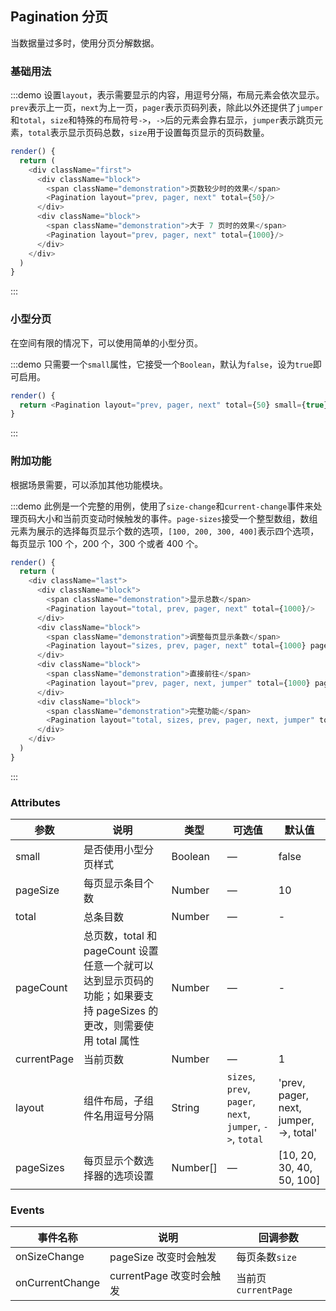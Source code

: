 ## Pagination 分页

当数据量过多时，使用分页分解数据。

### 基础用法

:::demo 设置`layout`，表示需要显示的内容，用逗号分隔，布局元素会依次显示。`prev`表示上一页，`next`为上一页，`pager`表示页码列表，除此以外还提供了`jumper`和`total`，`size`和特殊的布局符号`->`，`->`后的元素会靠右显示，`jumper`表示跳页元素，`total`表示显示页码总数，`size`用于设置每页显示的页码数量。
```js
render() {
  return (
    <div className="first">
      <div className="block">
        <span className="demonstration">页数较少时的效果</span>
        <Pagination layout="prev, pager, next" total={50}/>
      </div>
      <div className="block">
        <span className="demonstration">大于 7 页时的效果</span>
        <Pagination layout="prev, pager, next" total={1000}/>
      </div>
    </div>
  )
}
```
:::

### 小型分页

在空间有限的情况下，可以使用简单的小型分页。

:::demo 只需要一个`small`属性，它接受一个`Boolean`，默认为`false`，设为`true`即可启用。
```js
render() {
  return <Pagination layout="prev, pager, next" total={50} small={true}/>
}
```
:::

### 附加功能

根据场景需要，可以添加其他功能模块。

:::demo 此例是一个完整的用例，使用了`size-change`和`current-change`事件来处理页码大小和当前页变动时候触发的事件。`page-sizes`接受一个整型数组，数组元素为展示的选择每页显示个数的选项，`[100, 200, 300, 400]`表示四个选项，每页显示 100 个，200 个，300 个或者 400 个。

```js
render() {
  return (
    <div className="last">
      <div className="block">
        <span className="demonstration">显示总数</span>
        <Pagination layout="total, prev, pager, next" total={1000}/>
      </div>
      <div className="block">
        <span className="demonstration">调整每页显示条数</span>
        <Pagination layout="sizes, prev, pager, next" total={1000} pageSizes={[100, 200, 300, 400]} pageSize={1000}/>
      </div>
      <div className="block">
        <span className="demonstration">直接前往</span>
        <Pagination layout="prev, pager, next, jumper" total={1000} pageSize={100} currentPage={5}/>
      </div>
      <div className="block">
        <span className="demonstration">完整功能</span>
        <Pagination layout="total, sizes, prev, pager, next, jumper" total={400} pageSizes={[100, 200, 300, 400]} pageSize={100} currentPage={4}/>
      </div>
    </div>
  )
}
```
:::


### Attributes
| 参数               | 说明                                                     | 类型              | 可选值      | 默认值 |
|--------------------|----------------------------------------------------------|-------------------|-------------|--------|
| small | 是否使用小型分页样式 | Boolean | — | false |
| pageSize | 每页显示条目个数 | Number | — | 10 |
| total | 总条目数 | Number | — | - |
| pageCount | 总页数，total 和 pageCount 设置任意一个就可以达到显示页码的功能；如果要支持 pageSizes 的更改，则需要使用 total 属性 | Number | — | - |
| currentPage | 当前页数 | Number | — | 1 |
| layout | 组件布局，子组件名用逗号分隔| String | `sizes`, `prev`, `pager`, `next`, `jumper`, `->`, `total` | 'prev, pager, next, jumper, ->, total'  |
| pageSizes | 每页显示个数选择器的选项设置 | Number[] | — |  [10, 20, 30, 40, 50, 100] |

### Events
| 事件名称 | 说明 | 回调参数 |
|---------|--------|---------|
| onSizeChange | pageSize 改变时会触发 | 每页条数`size` |
| onCurrentChange | currentPage 改变时会触发 | 当前页`currentPage` |
